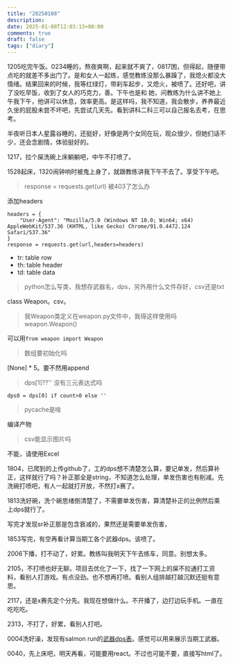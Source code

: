 ```yaml
---
title: "20250108"
description: 
date: 2025-01-08T12:03:13+08:00
comments: true
draft: false
tags: ["diary"]
---
```

1205吃完午饭。0234睡的，熬夜爽啊，起来就不爽了，0817困，但得起，随便带点吃的就差不多出门了。是和女人一起练，感觉教练没那么暴躁了，我熄火都没大情绪。结果回来的时候，我等红绿灯，带刹车起步，又熄火，被喷了。还好吧，讲了没吃早饭，收到了女人的巧克力，善。下午也是和 她，问教练为什么讲不她上午我下午，他讲可以休息，效率更高。是这样吗，我不知道，我会散步，养养最近久坐的屁股未尝不坏吧，先尝试几天先。看到讲科二科三可以自己报名去考，在思考。

半夜听日本人星露谷睡的，还挺好，好像是两个女同在玩，观众很少，但她们话不少，还会念剧情，体验挺好的。

1217，拉个屎洗碗上床躺躺吧，中午不打喷了。

1528起床，1320闹钟响时被鬼上身了，就跟教练讲我下午不去了。享受下午吧。

>response = requests.get(url) 被403了怎么办

添加headers
```
headers = {
    "User-Agent": "Mozilla/5.0 (Windows NT 10.0; Win64; x64) AppleWebKit/537.36 (KHTML, like Gecko) Chrome/91.0.4472.124 Safari/537.36"
}
response = requests.get(url,headers=headers)
```

- tr: table row
- th: table header
- td: table data

>python怎么写类，我想存武器名，dps，另外用什么文件存好，csv还是txt

class Weapon。csv。

>我Weapon类定义在weapon.py文件中，我得这样使用吗weapon.Weapon()

可以用`from weapon import Weapon`

>数组要初始化吗

[None] * 5。要不然用append

>dps[1]??'' 没有三元表达式吗

`dps0 = dps[0] if count>0 else ''`

>pycache是啥

编译产物

>csv能显示图片吗

不能，请使用Excel

1804，已爬到的上传github了，工的dps想不清楚怎么算，要记单发，然后算补正，这样就行了吗？补正那全是string，不知道怎么处理，单发伤害也有削减。先洗碗打喷吧，有人一起就打开放，不然打x赛了。

1813洗好碗，洗个碗思绪倒清楚了，不需要单发伤害，算清楚补正的比例然后乘上dps就行了。

写完才发现sr补正那是包含衰减的，果然还是需要单发伤害，

1853写完，有空再看计算当期工各个武器dps。该喷了。

2006下播，打不动了，好累。教练叫我明天下午去练车，同意。别想太多。

2105，不打喷也好无聊。项目去优化了一下，找了一下网上的屎不拉通打工资料，看别人打游戏。有点没劲。也不想再打喷。看别人组排越打越沉默还挺有意思。

2117，还是x赛先定个分先。我现在想做什么。不开播了，边打边玩手机。一直在吃吃吃。

2313，不打了，好累，看别人打吧。

0004洗好澡，发现有salmon run的[武器dps表](https://wikiwiki.jp/splatoon3mix/%E3%82%B5%E3%83%BC%E3%83%A2%E3%83%B3%E3%83%A9%E3%83%B3/%E3%83%90%E3%82%A4%E3%83%88%E5%B0%82%E7%94%A8%E3%83%96%E3%82%AD%E3%81%AE%E8%A3%9C%E6%AD%A3)。感觉可以用来展示当期工武器。

0040，先上床吧，明天再看，可能要用react。不过也可能不要，直接写html了。